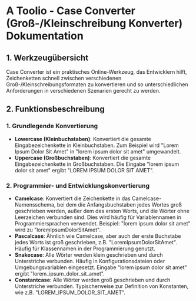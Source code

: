 # A Toolio - Case Converter (Groß-/Kleinschreibung Konverter) Dokumentation

## 1. Werkzeugübersicht

Case Converter ist ein praktisches Online-Werkzeug, das Entwicklern hilft, Zeichenketten schnell zwischen verschiedenen Groß-/Kleinschreibungsformaten zu konvertieren und so unterschiedlichen Anforderungen in verschiedenen Szenarien gerecht zu werden.

## 2. Funktionsbeschreibung

### 1. **Grundlegende Konvertierung**
   * **Lowercase (Kleinbuchstaben)**: Konvertiert die gesamte Eingabezeichenkette in Kleinbuchstaben. Zum Beispiel wird "Lorem Ipsum Dolor Sit Amet" in "lorem ipsum dolor sit amet" umgewandelt.
   * **Uppercase (Großbuchstaben)**: Konvertiert die gesamte Eingabezeichenkette in Großbuchstaben. Die Eingabe "lorem ipsum dolor sit amet" ergibt "LOREM IPSUM DOLOR SIT AMET".

### 2. **Programmier- und Entwicklungskonvertierung**
   * **Camelcase**: Konvertiert die Zeichenkette in das Camelcase-Namensschema, bei dem die Anfangsbuchstaben jedes Wortes groß geschrieben werden, außer dem des ersten Worts, und die Wörter ohne Leerzeichen verbunden sind. Dies wird häufig für Variablennamen in Programmiersprachen verwendet. Beispiel: "lorem ipsum dolor sit amet" wird zu "loremIpsumDolorSitAmet".
   * **Pascalcase**: Ähnlich wie Camelcase, aber auch der erste Buchstabe jedes Worts ist groß geschrieben, z.B. "LoremIpsumDolorSitAmet". Häufig für Klassennamen in der Programmierung genutzt.
   * **Snakecase**: Alle Wörter werden klein geschrieben und durch Unterstriche verbunden. Häufig in Konfigurationsdateien oder Umgebungsvariablen eingesetzt. Eingabe "lorem ipsum dolor sit amet" ergibt "lorem_ipsum_dolor_sit_amet".
   * **Constantcase**: Alle Wörter werden groß geschrieben und durch Unterstriche verbunden. Typischerweise zur Definition von Konstanten, wie z.B. "LOREM_IPSUM_DOLOR_SIT_AMET".